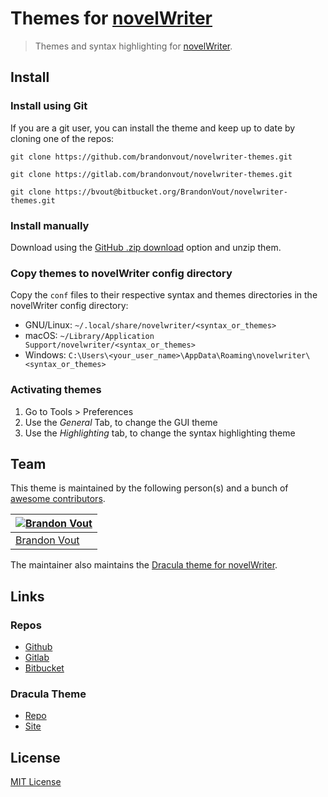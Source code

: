 # Themes for [novelWriter](https://novelwriter.io/)

> Themes and syntax highlighting for [novelWriter](https://novelwriter.io/).

## Install

### Install using Git

If you are a git user, you can install the theme and keep up to date by cloning one of the repos:

    git clone https://github.com/brandonvout/novelwriter-themes.git

    git clone https://gitlab.com/brandonvout/novelwriter-themes.git

    git clone https://bvout@bitbucket.org/BrandonVout/novelwriter-themes.git

### Install manually

Download using the [GitHub .zip download](https://github.com/brandonvout/novelwriter-themes/archive/main.zip) option and unzip them.

### Copy themes to novelWriter config directory

Copy the `conf` files to their respective syntax and themes directories in the novelWriter config directory:

- GNU/Linux: `~/.local/share/novelwriter/<syntax_or_themes>`
- macOS: `~/Library/Application Support/novelwriter/<syntax_or_themes>`
- Windows: `C:\Users\<your_user_name>\AppData\Roaming\novelwriter\<syntax_or_themes>`

### Activating themes

1. Go to Tools > Preferences
2. Use the _General_ Tab, to change the GUI theme
3. Use the _Highlighting_ tab, to change the syntax highlighting theme

## Team

This theme is maintained by the following person(s) and a bunch of [awesome contributors](https://github.com/brandonvout/novelwriter-themes/graphs/contributors).

| [![Brandon Vout](https://github.com/brandonvout.png?size=100)](https://github.com/brandonvout) |
| ---------------------------------------------------------------------------------------------- |
| [Brandon Vout](https://github.com/brandonvout)                                                 |

The maintainer also maintains the [Dracula theme for novelWriter](https://github.com/dracula/novel-writer).

## Links

### Repos

- [Github](https://github.com/brandonvout/novelwriter-themes)
- [Gitlab](https://gitlab.com/brandonvout/novelwriter-themes)
- [Bitbucket](https://bitbucket.org/BrandonVout/novelwriter-themes/src/main/)

### Dracula Theme

- [Repo](https://github.com/dracula/novel-writer)
- [Site](https://draculatheme.com/novel-writer)

## License

[MIT License](./LICENSE)
